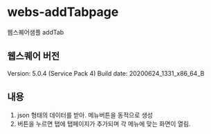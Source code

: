 # webs-addTabpage
웹스퀘어샘플 addTab


## 웹스퀘어 버전
Version: 5.0.4 (Service Pack 4)
Build date: 20200624_1331_x86_64_B


## 내용
1. json 형태의 데이터를 받아. 메뉴버튼을 동적으로 생성
2. 버튼을 누르면 탭에 탭페이지가 추가되며 각 메뉴에 맞는 화면이 열림.
